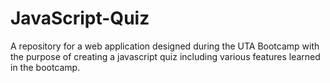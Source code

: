 # JavaScript-Quiz
A repository for a web application designed during the UTA Bootcamp with the purpose of creating a javascript quiz including various features learned in the bootcamp.
